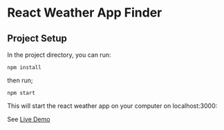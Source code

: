 # React Weather App Finder

## Project Setup

In the project directory, you can run:
```
npm install
```

then run;
```
npm start
```

This will start the react weather app on your computer on localhost:3000:

See [Live Demo](https://joshie-weather-app.netlify.app/)